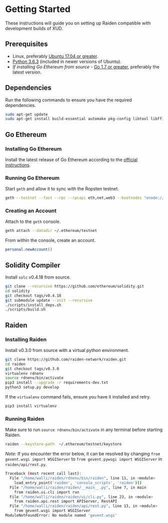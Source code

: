 # Getting Started

These instructions will guide you on setting up Raiden compatible with development builds of XUD.

## Prerequisites

- Linux, preferably [Ubuntu 17.04 or greater](https://wiki.ubuntu.com/Releases).
- [Python 3.6.3](https://www.python.org/downloads/release/python-363/) (included in newer versions of Ubuntu).
- *If installing Go Ethereum from source* - [Go 1.7 or greater](https://golang.org/doc/install), preferably the latest version.

## Dependencies

Run the following commands to ensure you have the required dependencies.

```bash
sudo apt-get update
sudo apt-get install build-essential automake pkg-config libtool libffi-dev libgmp-dev
```

## Go Ethereum

### Installing Go Ethereum

Install the latest release of Go Ethereum according to the [official instructions](https://github.com/ethereum/go-ethereum/wiki/Installing-Geth).

### Running Go Ethereum

Start `geth` and allow it to sync with the Ropsten testnet.

```bash
geth --testnet --fast --rpc --rpcapi eth,net,web3 --bootnodes "enode://20c9ad97c081d63397d7b685a412227a40e23c8bdc6688c6f37e97cfbc22d2b4d1db1510d8f61e6a8866ad7f0e17c02b14182d37ea7c3c8b9c2683aeb6b733a1@52.169.14.227:30303,enode://6ce05930c72abc632c58e2e4324f7c7ea478cec0ed4fa2528982cf34483094e9cbc9216e7aa349691242576d552a2a56aaeae426c5303ded677ce455ba1acd9d@13.84.180.240:30303"
```

### Creating an Account

Attach to the `geth` console.

```bash
geth attach --datadir ~/.ethereum/testnet
```

From within the console, create an account.

```bash
personal.newAccount()
```

## Solidity Compiler

Install `solc` v0.4.18 from source.

```bash
git clone --recursive https://github.com/ethereum/solidity.git
cd solidity
git checkout tags/v0.4.18
git submodule update --init --recursive
./scripts/install_deps.sh
./scripts/build.sh
```

## Raiden

### Installing Raiden

Install v0.3.0 from source with a virtual python environment.

```bash
git clone https://github.com/raiden-network/raiden.git
cd raiden
git checkout tags/v0.3.0
virtualenv rdnenv
source rdnenv/bin/activate
pip3 install --upgrade -r requirements-dev.txt
python3 setup.py develop
```

If the `virtualenv` command fails, ensure you have it installed and retry.

```bash
pip3 install virtualenv
```

### Running Raiden

Make sure to run `source rdnenv/bin/activate` in any terminal before starting Raiden.

```bash
raiden --keystore-path  ~/.ethereum/testnet/keystore
```

*Note:* If you encounter the error below, it can be resolved by changing `from gevent.wsgi import WSGIServer` to `from gevent.pywsgi import WSGIServer` in `raiden/api/rest.py`.

```bash
Traceback (most recent call last):
  File "/home/walli/raiden/rdnenv/bin/raiden", line 11, in <module>
    load_entry_point('raiden', 'console_scripts', 'raiden')()
  File "/home/walli/raiden/raiden/__main__.py", line 7, in main
    from raiden.ui.cli import run
  File "/home/walli/raiden/raiden/ui/cli.py", line 23, in <module>
    from raiden.api.rest import APIServer, RestAPI
  File "/home/walli/raiden/raiden/api/rest.py", line 13, in <module>
    from gevent.wsgi import WSGIServer
ModuleNotFoundError: No module named 'gevent.wsgi'
```
